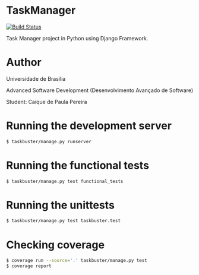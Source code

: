# TaskManager

[![Build Status](https://travis-ci.org/caiquepereira/TaskManager.svg?branch=master)](https://travis-ci.org/caiquepereira/TaskManager)

Task Manager project in Python using Django Framework.

# Author
Universidade de Brasília

Advanced Software Development (Desenvolvimento Avançado de Software)

Student: Caíque de Paula Pereira

# Running the development server

```bash
$ taskbuster/manage.py runserver
```

# Running the functional tests

```bash
$ taskbuster/manage.py test functional_tests
```

# Running the unittests

```bash
$ taskbuster/manage.py test taskbuster.test
```

# Checking coverage

```bash
$ coverage run --source='.' taskbuster/manage.py test
$ coverage report
```